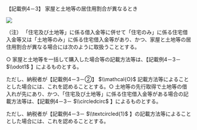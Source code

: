 【記載例4－3】 家屋と土地等の居住用割合が異なるとき

![](https://www.nta.go.jp/tmp/1033046e-3445-428e-a4b3-5ee596e69d6a/images/3afa906350fb0634da5a085415c62252b1d7b440c624e38023212aebc0ca0034.jpg)

（注） 「住宅及び土地等」に係る借入金等に併せて「住宅のみ」に係る住宅借入金等又は「土地等のみ」に係る住宅借入金等があり、かつ、家屋と土地等の居住用割合が異なる場合には次のように取扱うこととする。

○ 家屋と土地等を一括して購入した場合等の記載方法等は、【記載例4－3－ $\\odot1$ 】によるものとする。

ただし、納税者が【記載例4－3－②】 $\\mathcal{O}$ 記載方法等によることとした場合には、これを認めることとする。○ 土地等の先行取得で土地等の借入れが先にあり、かつ、「住宅及び土地等」に係る住宅借入金等がある場合の記載方法等は、【記載例4－3－ $\\circledcirc$ 】によるものとする。

ただし、納税者が【記載例4－3－ $\\textcircled{1}$ 】の記載方法等によることとした場合には、これを認めることとする。